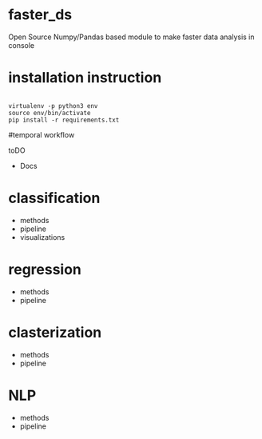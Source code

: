 # faster_ds
Open Source Numpy/Pandas based module to make faster data analysis in console

# installation instruction

```{BASH}

virtualenv -p python3 env
source env/bin/activate
pip install -r requirements.txt

```


#temporal workflow

toDO

- Docs


# classification

- methods
- pipeline
- visualizations

# regression


- methods
- pipeline

# clasterization

- methods
- pipeline

# NLP

- methods
- pipeline
